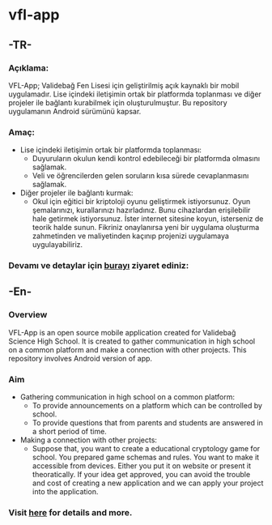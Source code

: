 # vfl-app

## -TR-
### Açıklama:

  VFL-App; Validebağ Fen Lisesi için geliştirilmiş açık kaynaklı bir mobil uygulamadır. Lise içindeki iletişimin ortak bir platformda toplanması ve diğer 
projeler ile bağlantı kurabilmek için oluşturulmuştur. Bu repository uygulamanın Android sürümünü kapsar.

### Amaç:

* Lise içindeki iletişimin ortak bir platformda toplanması:
  - Duyuruların okulun kendi kontrol edebileceği bir platformda olmasını sağlamak.
  - Veli ve öğrencilerden gelen soruların kısa sürede cevaplanmasını sağlamak.
* Diğer projeler ile bağlantı kurmak:
  - Okul için eğitici bir kriptoloji oyunu geliştirmek istiyorsunuz. Oyun şemalarınızı, kurallarınızı hazırladınız. 
Bunu cihazlardan erişilebilir hale getirmek istiyorsunuz. İster internet sitesine koyun, isterseniz de teorik halde sunun. 
Fikriniz onaylanırsa yeni bir uygulama oluşturma zahmetinden ve maliyetinden kaçınıp projenizi uygulamaya uygulayabiliriz.

### Devamı ve detaylar için [burayı](https://lordbars.github.io/vfl-app) ziyaret ediniz:

## -En-
### Overview
  VFL-App is an open source mobile application created for Validebağ Science High School. It is created to gather communication in high school on a common platform 
and make a connection with other projects. This repository involves Android version of app.
### Aim
  * Gathering communication in high school on a common platform:
    - To provide announcements on a platform which can be controlled by school.
    - To provide questions that from parents and students are answered in a short period of time.
  * Making a connection with other projects:
    - Suppose that, you want to create a educational cryptology game for school. You prepared game schemas and rules. You want to make it accessible from devices. Either you put it on website or present it theoratically. If your idea get approved, you can avoid the trouble and cost of creating a new application and we can apply your project into the application.
### Visit [here](https://lordbars.github.io/vfl-app) for details and more.
